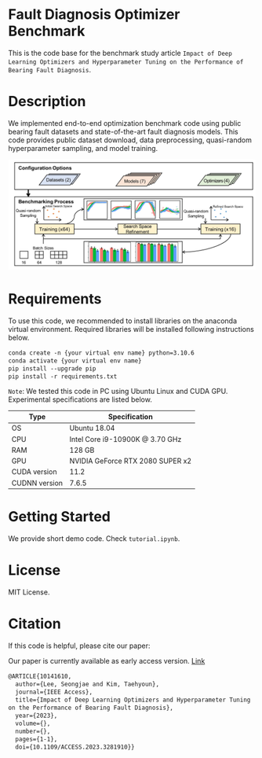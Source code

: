 # Fault Diagnosis Optimizer Benchmark

This is the code base for the benchmark study article `Impact of Deep Learning Optimizers and Hyperparameter Tuning on the Performance of Bearing Fault Diagnosis`. 

# Description

We implemented end-to-end optimization benchmark code using public bearing fault datasets and state-of-the-art fault diagnosis models. This code provides public dataset download, data preprocessing, quasi-random hyperparameter sampling, and model training.

![ga](./img/gagraphic.jpg)

# Requirements

To use this code, we recommended to install libraries on the anaconda virtual environment. Required libraries will be installed following instructions below.

```
conda create -n {your virtual env name} python=3.10.6
conda activate {your virtual env name}
pip install --upgrade pip
pip install -r requirements.txt
```

`Note`: We tested this code in PC using Ubuntu Linux and CUDA GPU. Experimental specifications are listed below.

|Type|Specification|
|------|---|
|OS|Ubuntu 18.04|
|CPU|Intel Core i9-10900K @ 3.70 GHz|
|RAM|128 GB|
|GPU|NVIDIA GeForce RTX 2080 SUPER x2|
|CUDA version|11.2|
|CUDNN version|7.6.5|

# Getting Started

We provide short demo code. Check `tutorial.ipynb`.

# License

MIT License.

# Citation

If this code is helpful, please cite our paper:

Our paper is currently available as early access version. [Link](https://ieeexplore.ieee.org/document/10141610/keywords#keywords)

```
@ARTICLE{10141610,
  author={Lee, Seongjae and Kim, Taehyoun},
  journal={IEEE Access}, 
  title={Impact of Deep Learning Optimizers and Hyperparameter Tuning on the Performance of Bearing Fault Diagnosis}, 
  year={2023},
  volume={},
  number={},
  pages={1-1},
  doi={10.1109/ACCESS.2023.3281910}}
```